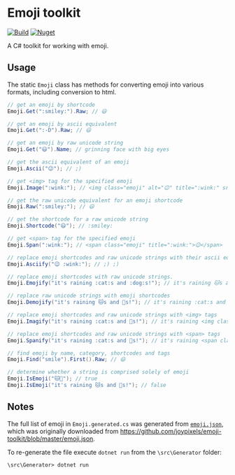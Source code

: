 # Emoji toolkit

[![Build](https://github.com/lajjne/emoji-toolkit/actions/workflows/build.yml/badge.svg)](https://github.com/lajjne/emoji-toolkit/actions/workflows/build.yml)
[![Nuget](https://img.shields.io/nuget/v/EmojiToolkit.svg?label=Nuget)](https://www.nuget.org/packages/EmojiToolkit)

A C# toolkit for working with emoji.

## Usage

The static `Emoji` class has methods for converting emoji into various formats, including conversion to html.

```csharp
// get an emoji by shortcode
Emoji.Get(":smiley:").Raw; // 😃

// get an emoji by ascii equivalent
Emoji.Get(":-D").Raw; // 😃

// get an emoji by raw unicode string
Emoji.Get("😃").Name; // grinning face with big eyes

// get the ascii equivalent of an emoji
Emoji.Ascii("😉"); // ;)

// get <img> tag for the specified emoji
Emoji.Image(":wink:"); // <img class="emoji" alt="😉" title=":wink:" src="/emoji/1f609.png" />

// get the raw unicode equivalent for an emoji shortcode
Emoji.Raw(":smiley:"); // 😃

// get the shortcode for a raw unicode string
Emoji.Shortcode("😃"); // :smiley:

// get <span> tag for the specified emoji
Emoji.Span(":wink:"); // <span class="emoji" title=":wink:">😉</span>

// replace emoji shortcodes and raw unicode strings with their ascii equivalents
Emoji.Asciify("😉 :wink:"); // ;) ;)

// replace emoji shortcodes with raw unicode strings.
Emoji.Emojify("it's raining :cat:s and :dog:s!"); // it's raining 🐱s and 🐶s!

// replace raw unicode strings with emoji shortcodes
Emoji.Demojify("it's raining 🐱s and 🐶s!"); // it's raining :cat:s and :dog:s!

// replace emoji shortcodes and raw unicode strings with <img> tags
Emoji.Imagify("it's raining :cat:s and 🐶s!"); // it's raining <img class="emoji" alt="🐱" title=":cat:" src="/emoji/1f431.png" />s and <img class="emoji" alt="🐶" title=":dog:" src="/emoji/1f436.png" />s! 

// replace emoji shortcodes and raw unicode strings with <span> tags
Emoji.Spanify("it's raining :cat:s and 🐶s!"); // it's raining <span class="emoji" title=":cat:">🐱</span>s and <span class="emoji" title=":dog:">🐶</span>s! 

// find emoji by name, category, shortcodes and tags
Emoji.Find("smile").First().Raw; // 😃

// determine whether a string is comprised solely of emoji
Emoji.IsEmoji("🐱🐶"); // true
Emoji.IsEmoji("it's raining 🐱s and 🐶s!"); // false
```

## Notes

The full list of emoji in `Emoji.generated.cs` was generated from [`emoji.json`](/emoji.json),
which was originally downloaded from https://github.com/joypixels/emoji-toolkit/blob/master/emoji.json.

To re-generate the file execute `dotnet run` from the  `\src\Generator` folder:

```shell
\src\Generator> dotnet run
```
